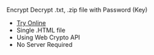 Encrypt Decrypt .txt, .zip file with Password (Key)    

- [Try Online](https://ixjb94.github.io/Encrypt-Decrypt/)
- Single .HTML file
- Using Web Crypto API    
- No Server Required
